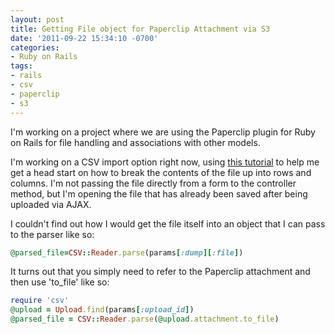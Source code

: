 ```yaml
---
layout: post
title: Getting File object for Paperclip Attachment via S3
date: '2011-09-22 15:34:10 -0700'
categories:
- Ruby on Rails
tags:
- rails
- csv
- paperclip
- s3
---
```

I'm working on a project where we are using the Paperclip plugin for Ruby on Rails for file handling and associations with other models.

I'm working on a CSV import option right now, using [this tutorial](http://satishonrails.wordpress.com/2007/07/18/how-to-import-csv-file-in-rails/) to help me get a head start on how to break the contents of the file up into rows and columns. I'm not passing the file directly from a form to the controller method, but I'm opening the file that has already been saved after being uploaded via AJAX.

I couldn't find out how I would get the file itself into an object that I can pass to the parser like so:

``` ruby
@parsed_file=CSV::Reader.parse(params[:dump][:file])
```

It turns out that you simply need to refer to the Paperclip attachment and then use 'to_file' like so:

``` ruby
require 'csv'
@upload = Upload.find(params[:upload_id])
@parsed_file = CSV::Reader.parse(@upload.attachment.to_file)
```
